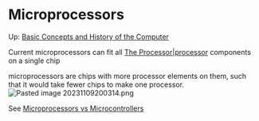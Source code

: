 # Microprocessors

Up: [Basic Concepts and History of the Computer](basic_concepts_and_history_of_the_computer)

Current microprocessors can fit all [The Processor|processor](the_processor|processor) components on a single chip  
  
microprocessors are chips with more processor elements on them, such that it would take fewer chips to make one processor.
![Pasted image 20231109200314.png](pasted_image_20231109200314.png)

See [Microprocessors vs Microcontrollers](microprocessors_vs_microcontrollers)